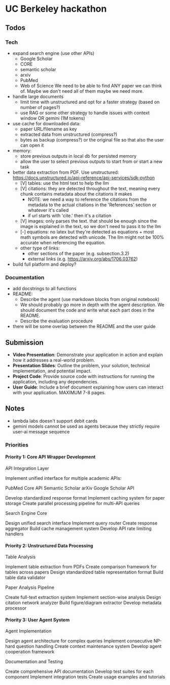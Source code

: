 # UC Berkeley hackathon

## Todos

### Tech
- expand search engine (use other APIs)
    - Google Scholar
    - CORE
    - semantic scholar
    - arxiv
    - PubMed
    - Web of Science
    We need to be able to find ANY paper we can think of. Maybe we don't need all of them maybe we need more.
- handle large documents
    - limit time with unstructured and opt for a faster strategy (based on number of pages?)
    - use RAG or some other strategy to handle issues with context window OR gemini (1M tokens)
- use cache for downloaded data:
    - paper URL/filename as key
    - extracted data from unstructured (compress?)
    - bytes as backup (compress?) or the original file so that also the user can open it
- memory:
    - store previous outputs in local db for persisted memory
    - allow the user to select previous outputs to start from or start a new task
- better data extraction from PDF. Use unstructured: https://docs.unstructured.io/api-reference/api-services/sdk-python
    - [V] tables: use the html text to help the llm
    - [V] citations: they are detected throughout the text, meaning every chunk contains metadata about the citations it makes
        - NOTE: we need a way to reference the citations from the metadata to the actual citations in the 'References' section or whatever it's called
        - if url starts with 'cite.' then it's a citation
    - [V] images: only parses the text. that should be enough since the image is explained in the text, so we don't need to pass it to the llm
    - [-] equations: no latex but they're detected as equations + most math symbols are detected with unicode. The llm might not be 100% accurate when referencing the equation.
    - other type of links:
        - other sections of the paper (e.g. subsection.3.2)
        - external links (e.g. https://arxiv.org/abs/1706.03762)
- build full platform and deploy?

### Documentation
- add docstrings to all functions
- README:
    - Describe the agent (use markdown blocks from original notebook)
    - We should probably go more in depth with the agent description. We should document the code and write what each part does in the README.
    - Describe the evaluation procedure
- there will be some overlap between the README and the user guide

## Submission
- **Video Presentation**: Demonstrate your application in action and explain how it addresses a real-world problem.
- **Presentation Slides**: Outline the problem, your solution, technical implementation, and potential impact.
- **Project Code**: Provide source code with instructions for running the application, including any dependencies.
- **User Guide**: Include a brief document explaining how users can interact with your application. MAXIMUM 7-8 pages.

## Notes
- lambda labs doesn't support debit cards
- gemini models cannot be used as agents because they strictly require user-ai message sequence

### Priorities 

#### Priority 1: Core API Wrapper Development
API Integration Layer

Implement unified interface for multiple academic APIs:

PubMed
Core API
Semantic Scholar
arXiv
Google Scholar API


Develop standardized response format
Implement caching system for paper storage
Create parallel processing pipeline for multi-API queries

Search Engine Core

Design unified search interface
Implement query router
Create response aggregator
Build cache management system
Develop API rate limiting handlers

#### Priority 2: Unstructured Data Processing
Table Analysis

Implement table extraction from PDFs
Create comparison framework for tables across papers
Design standardized table representation format
Build table data validator

Paper Analysis Pipeline

Create full-text extraction system
Implement section-wise analysis
Design citation network analyzer
Build figure/diagram extractor
Develop metadata processor

#### Priority 3: User Agent System
Agent Implementation

Design agent architecture for complex queries
Implement consecutive NP-hard question handling
Create context maintenance system
Develop agent cooperation framework

Documentation and Testing

Create comprehensive API documentation
Develop test suites for each component
Implement integration tests
Create usage examples and tutorials